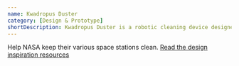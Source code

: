 ```yaml
---
name: Kwadropus Duster
category: [Design & Prototype]
shortDescription: Kwadropus Duster is a robotic cleaning device designed to assist NASA in maintaining cleanliness in their space stations.
---
```


Help NASA keep their various space stations clean.
[Read the design inspiration resources](https://www.hunchdesign.com/uploads/2/2/0/9/22093000/kwadropus_duster_inspiration_resources.pdf)

